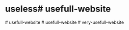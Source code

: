 # useless#   u s e f u l l - w e b s i t e  
 #   u s e f u l l - w e b s i t e  
 #   u s e f u l l - w e b s i t e  
 #   v e r y - u s e f u l l - w e b s i t e  
 